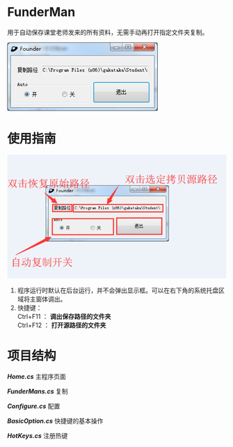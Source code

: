 # FunderMan
用于自动保存课堂老师发来的所有资料，无需手动再打开指定文件夹复制。

![FounderMan](https://github.com/Jiemore/FunderMan/blob/dev/Guide/main.png)

# 使用指南
![教程](https://github.com/Jiemore/FunderMan/blob/dev/Guide/guide.png)
1) 程序运行时默认在后台运行，并不会弹出显示框。可以在右下角的系统托盘区域将主窗体调出。
2) 快捷键：  
Ctrl+F11 ： **调出保存路径的文件夹**  
Ctrl+F12 ： **打开源路径的文件夹**


# 项目结构
***Home.cs***        主程序页面  


***FunderMans.cs***  复制

***Configure.cs***   配置

***BasicOption.cs***  快捷键的基本操作

***HotKeys.cs***     注册热键
